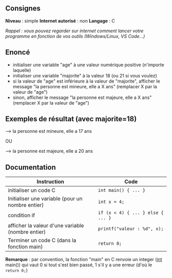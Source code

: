 ## Consignes

**Niveau** : simple
**Internet autorisé** : non
**Langage** : C

_Rappel : vous pouvez regarder sur internet comment lancer votre programme en fonction de vos outils (Windows/Linux, VS Code...)_

## Enoncé

- initialiser une variable "age" à une valeur numérique positive (n'importe laquelle)
- initialiser une variable "majorite" à la valeur 18 (ou 21 si vous voulez)
- si la valeur de "age" est inférieure à la valeur de "majorite", afficher le message "la personne est mineure, elle a X ans" (remplacer X par la valeur de "age")
- sinon, afficher le message "la personne est majeure, elle a X ans" (remplacer X par la valeur de "age")

## Exemples de résultat (avec majorite=18)

--> la personne est mineure, elle a 17 ans

OU

--> la personne est majeure, elle a 20 ans

## Documentation
| Instruction                                       | Code                                  |
| ------------------------------------------------- | ------------------------------------- |
| initialiser un code C                             | `int main() { ... }`                  |
| Initialiser une variable (pour un nombre entier)  | `int x = 4;`                          |
| condition if                                      | `if (x < 4) { ... } else { ... }`<br> |
| afficher la valeur d'une variable (nombre entier) | `printf("valeur : %d", x);`           |
| Terminer un code C (dans la fonction main)        | `return 0;`                           |
**Remarque** : par convention, la fonction "main" en C renvoie un integer (<u>int</u> main()) qui vaut 0 si tout s'est bien passé, 1 s'il y a une erreur (d'où le `return 0;`)
